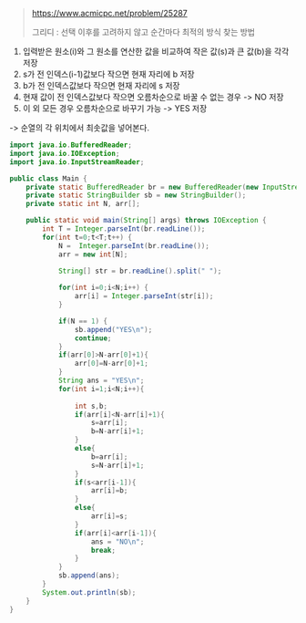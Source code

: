 > https://www.acmicpc.net/problem/25287
> 
> 그리디 : 선택 이후를 고려하지 않고 순간마다 최적의 방식 찾는 방법

1. 입력받은 원소(i)와 그 원소를 연산한 값을 비교하여 작은 값(s)과 큰 값(b)을 각각 저장
2. s가 전 인덱스(i-1)값보다 작으면 현재 자리에 b 저장
3. b가 전 인덱스값보다 작으면 현재 자리에 s 저장
4. 현재 값이 전 인덱스값보다 작으면 오름차순으로 바꿀 수 없는 경우 -> NO 저장
5. 이 외 모든 경우 오름차순으로 바꾸기 가능 -> YES 저장

-> 순열의 각 위치에서 최솟값을 넣어본다.

```java
import java.io.BufferedReader;
import java.io.IOException;
import java.io.InputStreamReader;

public class Main {
	private static BufferedReader br = new BufferedReader(new InputStreamReader(System.in));
	private static StringBuilder sb = new StringBuilder();
	private static int N, arr[];

	public static void main(String[] args) throws IOException {
		int T = Integer.parseInt(br.readLine());
		for(int t=0;t<T;t++) {
			N =  Integer.parseInt(br.readLine());
			arr = new int[N];
		
			String[] str = br.readLine().split(" ");

			for(int i=0;i<N;i++) {
				arr[i] = Integer.parseInt(str[i]);
			}

			if(N == 1) {
				sb.append("YES\n");
				continue;
			}
			if(arr[0]>N-arr[0]+1){
				arr[0]=N-arr[0]+1;
			}
			String ans = "YES\n";
			for(int i=1;i<N;i++){
				
				int s,b;
				if(arr[i]<N-arr[i]+1){
					s=arr[i];
					b=N-arr[i]+1;
				}
				else{
					b=arr[i];
					s=N-arr[i]+1;
				}
				if(s<arr[i-1]){
					arr[i]=b;
				}
				else{
					arr[i]=s;
				}
				if(arr[i]<arr[i-1]){
					ans = "NO\n";
					break;
				}
			}
			sb.append(ans);
		}
		System.out.println(sb);
	}
}
